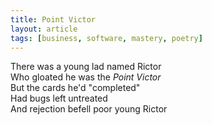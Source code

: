 ```yaml
---
title: Point Victor
layout: article
tags: [business, software, mastery, poetry]
---
```


There was a young lad named Rictor<br />
Who gloated he was the _Point Victor_<br />
But the cards he'd "completed"<br />
Had bugs left untreated<br />
And rejection befell poor young Rictor<br />
